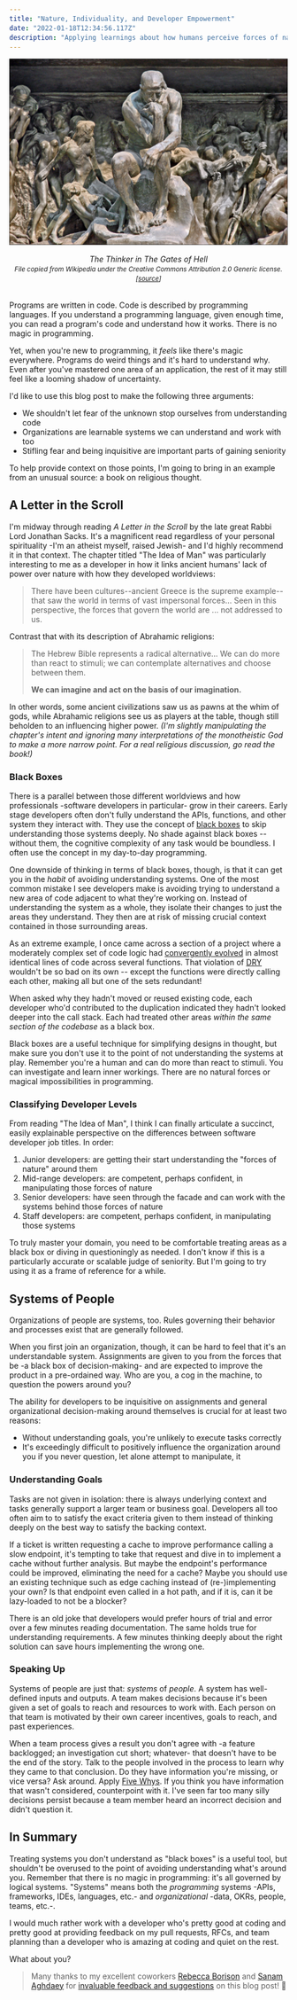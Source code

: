 ```yaml
---
title: "Nature, Individuality, and Developer Empowerment"
date: "2022-01-18T12:34:56.117Z"
description: "Applying learnings about how humans perceive forces of nature to how we understand code and organizations."
---
```


![The Thinker in The Gates of Hell](./thinker-gates-of-hell.jpg)

<em style="display:block;margin-bottom:2rem;text-align:center;">
The Thinker in The Gates of Hell
<br />
<small>
File copied from Wikipedia under the Creative Commons Attribution 2.0 Generic license. [<a href="https://commons.wikimedia.org/wiki/File:Le_penseur_de_la_Porte_de_lEnfer_(mus%C3%A9e_Rodin)_(4528252054).jpg" rel="noopener noreferrer" target="_blank">source</a>]
</small>
</em>

Programs are written in code.
Code is described by programming languages.
If you understand a programming language, given enough time, you can read a program's code and understand how it works.
There is no magic in programming.

Yet, when you're new to programming, it _feels_ like there's magic everywhere.
Programs do weird things and it's hard to understand why.
Even after you've mastered one area of an application, the rest of it may still feel like a looming shadow of uncertainty.

I'd like to use this blog post to make the following three arguments:

-   We shouldn't let fear of the unknown stop ourselves from understanding code
-   Organizations are learnable systems we can understand and work with too
-   Stifling fear and being inquisitive are important parts of gaining seniority

To help provide context on those points, I'm going to bring in an example from an unusual source: a book on religious thought.

## A Letter in the Scroll

I'm midway through reading _A Letter in the Scroll_ by the late great Rabbi Lord Jonathan Sacks.
It's a magnificent read regardless of your personal spirituality -I'm an atheist myself, raised Jewish- and I'd highly recommend it in that context.
The chapter titled "The Idea of Man" was particularly interesting to me as a developer in how it links ancient humans' lack of power over nature with how they developed worldviews:

> There have been cultures--ancient Greece is the supreme example--that saw the world in terms of vast impersonal forces...
> Seen in this perspective, the forces that govern the world are ... not addressed to us.

Contrast that with its description of Abrahamic religions:

> The Hebrew Bible represents a radical alternative...
> We can do more than react to stimuli; we can contemplate alternatives and choose between them.
>
> **We can imagine and act on the basis of our imagination.**

In other words, some ancient civilizations saw us as pawns at the whim of gods, while Abrahamic religions see us as players at the table, though still beholden to an influencing higher power.
_(I'm slightly manipulating the chapter's intent and ignoring many interpretations of the monotheistic God to make a more narrow point. For a real religious discussion, go read the book!)_

### Black Boxes

There is a parallel between those different worldviews and how professionals -software developers in particular- grow in their careers.
Early stage developers often don't fully understand the APIs, functions, and other system they interact with.
They use the concept of [black boxes](https://en.wikipedia.org/wiki/Black_box) to skip understanding those systems deeply.
No shade against black boxes -- without them, the cognitive complexity of any task would be boundless.
I often use the concept in my day-to-day programming.

One downside of thinking in terms of black boxes, though, is that it can get you in the _habit_ of avoiding understanding systems.
One of the most common mistake I see developers make is avoiding trying to understand a new area of code adjacent to what they're working on.
Instead of understanding the system as a whole, they isolate their changes to just the areas they understand.
They then are at risk of missing crucial context contained in those surrounding areas.

As an extreme example, I once came across a section of a project where a moderately complex set of code logic had [convergently evolved](https://en.wikipedia.org/wiki/Convergent_evolution) in almost identical lines of code across several functions.
That violation of [DRY](https://en.wikipedia.org/wiki/Don%27t_repeat_yourself) wouldn't be so bad on its own -- except the functions were directly calling each other, making all but one of the sets redundant!

When asked why they hadn't moved or reused existing code, each developer who'd contributed to the duplication indicated they hadn't looked deeper into the call stack.
Each had treated other areas _within the same section of the codebase_ as a black box.

Black boxes are a useful technique for simplifying designs in thought, but make sure you don't use it to the point of not understanding the systems at play.
Remember you're a human and can do more than react to stimuli.
You can investigate and learn inner workings.
There are no natural forces or magical impossibilities in programming.

### Classifying Developer Levels

From reading "The Idea of Man", I think I can finally articulate a succinct, easily explainable perspective on the differences between software developer job titles.
In order:

1. Junior developers: are getting their start understanding the "forces of nature" around them
2. Mid-range developers: are competent, perhaps confident, in manipulating those forces of nature
3. Senior developers: have seen through the facade and can work with the systems behind those forces of nature
4. Staff developers: are competent, perhaps confident, in manipulating those systems

To truly master your domain, you need to be comfortable treating areas as a black box or diving in questioningly as needed.
I don't know if this is a particularly accurate or scalable judge of seniority.
But I'm going to try using it as a frame of reference for a while.

## Systems of People

Organizations of people are systems, too.
Rules governing their behavior and processes exist that are generally followed.

When you first join an organization, though, it can be hard to feel that it's an understandable system.
Assignments are given to you from the forces that be -a black box of decision-making- and are expected to improve the product in a pre-ordained way.
Who are you, a cog in the machine, to question the powers around you?

The ability for developers to be inquisitive on assignments and general organizational decision-making around themselves is crucial for at least two reasons:

-   Without understanding goals, you're unlikely to execute tasks correctly
-   It's exceedingly difficult to positively influence the organization around you if you never question, let alone attempt to manipulate, it

### Understanding Goals

Tasks are not given in isolation: there is always underlying context and tasks generally support a larger team or business goal.
Developers all too often aim to to satisfy the exact criteria given to them instead of thinking deeply on the best way to satisfy the backing context.

If a ticket is written requesting a cache to improve performance calling a slow endpoint, it's tempting to take that request and dive in to implement a cache without further analysis.
But maybe the endpoint's performance could be improved, eliminating the need for a cache?
Maybe you should use an existing technique such as edge caching instead of (re-)implementing your own?
Is that endpoint even called in a hot path, and if it is, can it be lazy-loaded to not be a blocker?

There is an old joke that developers would prefer hours of trial and error over a few minutes reading documentation.
The same holds true for understanding requirements.
A few minutes thinking deeply about the right solution can save hours implementing the wrong one.

### Speaking Up

Systems of people are just that: _systems_ of _people_.
A system has well-defined inputs and outputs.
A team makes decisions because it's been given a set of goals to reach and resources to work with.
Each person on that team is motivated by their own career incentives, goals to reach, and past experiences.

When a team process gives a result you don't agree with -a feature backlogged; an investigation cut short; whatever- that doesn't have to be the end of the story.
Talk to the people involved in the process to learn why they came to that conclusion.
Do they have information you're missing, or vice versa?
Ask around.
Apply [Five Whys](https://en.wikipedia.org/wiki/Five_whys).
If you think you have information that wasn't considered, counterpoint with it.
I've seen far too many silly decisions persist because a team member heard an incorrect decision and didn't question it.

## In Summary

Treating systems you don't understand as "black boxes" is a useful tool, but shouldn't be overused to the point of avoiding understanding what's around you.
Remember that there is no magic in programming: it's all governed by logical systems.
"Systems" means both the _programming_ systems -APIs, frameworks, IDEs, languages, etc.- and _organizational_ -data, OKRs, people, teams, etc.-.

I would much rather work with a developer who's pretty good at coding and pretty good at providing feedback on my pull requests, RFCs, and team planning than a developer who is amazing at coding and quiet on the rest.

What about you?

> Many thanks to my excellent coworkers [Rebecca Borison](https://twitter.com/borisonr) and [Sanam Aghdaey](https://twitter.com/sanzi_sun) for [invaluable feedback and suggestions](https://github.com/JoshuaKGoldberg/Goldblog/pull/318) on this blog post! 🙏
